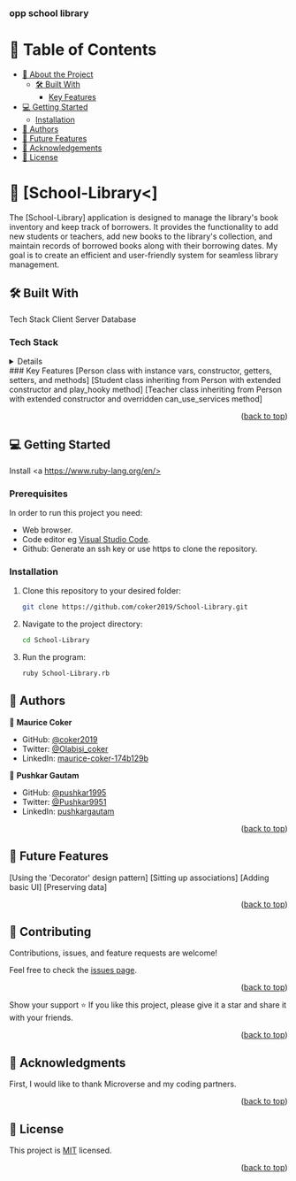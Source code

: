 <a name="readme-top"></a>

  <h3><b>opp school library</b></h3>


# 📗 Table of Contents

- [📖 About the Project](#about-project)
  - [🛠 Built With](#built-with)
    - [Key Features](#key-features)
- [💻 Getting Started](#getting-started)
  - [Installation](#install)
- [👥 Authors](#authors)
- [🔭 Future Features](#future-features)
- [🙏 Acknowledgements](#acknowledgements)
- [📝 License](#license)

# 📖 [School-Library<] <a name="about-project"></a>
The [School-Library] application is designed to manage the library's book inventory and keep track of borrowers. It provides the functionality to add new students or teachers, add new books to the library's collection, and maintain records of borrowed books along with their borrowing dates. My goal is to create an efficient and user-friendly system for seamless library management.
 


## 🛠 Built With <a name="livwith"></a>
Tech Stack 
Client
Server
Database

### Tech Stack <a name="tech-stack"></a>

<details>

- <a href='https://www.ruby-lang.org/en/'> Ruby </a>

</details>
### Key Features <a name="key-features"></a>
[Person class with instance vars, constructor, getters, setters, and methods]
[Student class inheriting from Person with extended constructor and play_hooky method]
[Teacher class inheriting from Person with extended constructor and overridden can_use_services method]


<p align="right">(<a href="#readme-top">back to top</a>)</p>

<p align="right"><a href="#readme-top"></a></p>

<!-- GETTING STARTED -->

## 💻 Getting Started <a name="getting-started"></a>
 Install <a https://www.ruby-lang.org/en/></a> 

### Prerequisites

In order to run this project you need:

- Web browser.
- Code editor eg [Visual Studio Code](https://code.visualstudio.com/download).
- Github: Generate an ssh key or use https to clone the repository.

### Installation <a name="installation"></a>

1. Clone this repository to your desired folder:

   ```sh
   git clone https://github.com/coker2019/School-Library.git

2. Navigate to the project directory:

    ```sh
    cd School-Library

3. Run the program:

    ```sh
    ruby School-Library.rb

<!-- AUTHORS -->

## 👥 Authors <a name="authors"></a>

👤 **Maurice Coker**

- GitHub: [@coker2019](https://github.com/coker2019)
- Twitter: [@Olabisi_coker](https://twitter.com/Olabisi_coker)
- LinkedIn: [maurice-coker-174b129b](https://linkedin.com/in/maurice-coker-174b129b)

 
👤 **Pushkar Gautam**

- GitHub: [@pushkar1995](https://github.com/pushkar1995)
- Twitter: [@Pushkar9951](https://twitter.com/Pushkar9951)
- LinkedIn: [pushkargautam](https://www.linkedin.com/in/pushkar-gautam-94a385271/)

<p align="right">(<a href="#readme-top">back to top</a>)</p>

<!-- FUTURE FEATURES -->

## 🔭 Future Features <a name="future-features"></a>
 [Using the 'Decorator' design pattern]
 [Sitting up associations]
 [Adding basic UI]
 [Preserving data]





<p align="right">(<a href="#readme-top">back to top</a>)</p>

<!-- CONTRIBUTING -->

## 🤝 Contributing <a name="contributing"></a>

Contributions, issues, and feature requests are welcome!

Feel free to check the [issues page](../../issues/).

<p align="right">(<a href="#readme-top">back to top</a>)</p>



Show your support ⭐️
If you like this project, please give it a star and share it with your friends.


<p align="right">(<a href="#readme-top">back to top</a>)</p>

<!-- ACKNOWLEDGEMENTS -->

## 🙏 Acknowledgments <a name="acknowledgements"></a>
First, I would like to thank Microverse and my coding partners.




<p align="right">(<a href="#readme-top">back to top</a>)</p>


<!-- LICENSE -->

## 📝 License <a name="license"></a>

This project is [MIT](./MIT.md) licensed.

<p align="right">(<a href="#readme-top">back to top</a>)</p>

